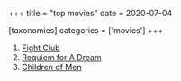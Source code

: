 +++
title = "top movies"
date = 2020-07-04

[taxonomies]
categories = ['movies']
+++

1.  [Fight Club]
2.  [Requiem for A Dream]
4.  [Children of Men]

[Fight Club]: @/fight-club-1999.md
[Requiem for A Dream]: @/requiem-for-a-dream-2000.md
[Children of Men]: @/children-of-men.md
